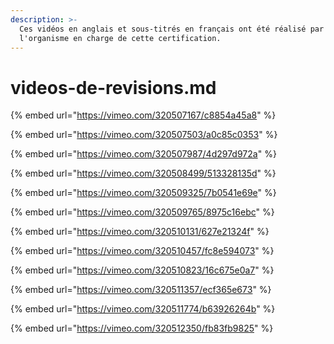 ```yaml
---
description: >-
  Ces vidéos en anglais et sous-titrés en français ont été réalisé par Numa,
  l'organisme en charge de cette certification.
---
```


# videos-de-revisions.md

{% embed url="https://vimeo.com/320507167/c8854a45a8" %}

{% embed url="https://vimeo.com/320507503/a0c85c0353" %}

{% embed url="https://vimeo.com/320507987/4d297d972a" %}

{% embed url="https://vimeo.com/320508499/513328135d" %}

{% embed url="https://vimeo.com/320509325/7b0541e69e" %}

{% embed url="https://vimeo.com/320509765/8975c16ebc" %}

{% embed url="https://vimeo.com/320510131/627e21324f" %}

{% embed url="https://vimeo.com/320510457/fc8e594073" %}

{% embed url="https://vimeo.com/320510823/16c675e0a7" %}

{% embed url="https://vimeo.com/320511357/ecf365e673" %}

{% embed url="https://vimeo.com/320511774/b63926264b" %}

{% embed url="https://vimeo.com/320512350/fb83fb9825" %}
